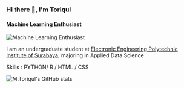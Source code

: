 ### Hi there 👋, I'm Toriqul
#### Machine Learning Enthusiast
![Machine Learning Enthusiast](https://media.licdn.com/dms/image/D4E16AQHXKO6MzPwOFw/profile-displaybackgroundimage-shrink_350_1400/0/1691680139151?e=1703116800&v=beta&t=bs_R_CzjNa6G3yI9-Ghk33AeBnoCzz3s4GcQYC4uAA4)

I am an undergraduate student at [Electronic Engineering Polytechnic Institute of Surabaya](https://pens.ac.id/), majoring in Applied Data Science

Skills : PYTHON/ R / HTML / CSS

![M.Toriqul's GitHub stats](https://github-readme-stats.vercel.app/api?username=tmuchlissin&show_icons=true&theme=transparent)



